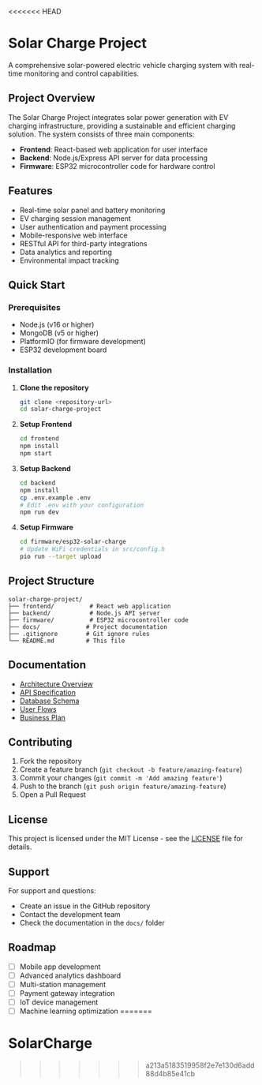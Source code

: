 <<<<<<< HEAD
# Solar Charge Project

A comprehensive solar-powered electric vehicle charging system with real-time monitoring and control capabilities.

## Project Overview

The Solar Charge Project integrates solar power generation with EV charging infrastructure, providing a sustainable and efficient charging solution. The system consists of three main components:

- **Frontend**: React-based web application for user interface
- **Backend**: Node.js/Express API server for data processing
- **Firmware**: ESP32 microcontroller code for hardware control

## Features

- Real-time solar panel and battery monitoring
- EV charging session management
- User authentication and payment processing
- Mobile-responsive web interface
- RESTful API for third-party integrations
- Data analytics and reporting
- Environmental impact tracking

## Quick Start

### Prerequisites

- Node.js (v16 or higher)
- MongoDB (v5 or higher)
- PlatformIO (for firmware development)
- ESP32 development board

### Installation

1. **Clone the repository**
   ```bash
   git clone <repository-url>
   cd solar-charge-project
   ```

2. **Setup Frontend**
   ```bash
   cd frontend
   npm install
   npm start
   ```

3. **Setup Backend**
   ```bash
   cd backend
   npm install
   cp .env.example .env
   # Edit .env with your configuration
   npm run dev
   ```

4. **Setup Firmware**
   ```bash
   cd firmware/esp32-solar-charge
   # Update WiFi credentials in src/config.h
   pio run --target upload
   ```

## Project Structure

```
solar-charge-project/
├── frontend/          # React web application
├── backend/           # Node.js API server
├── firmware/          # ESP32 microcontroller code
├── docs/             # Project documentation
├── .gitignore        # Git ignore rules
└── README.md         # This file
```

## Documentation

- [Architecture Overview](docs/architecture.md)
- [API Specification](docs/api-spec.md)
- [Database Schema](docs/database-schema.md)
- [User Flows](docs/user-flows.md)
- [Business Plan](docs/business-plan.md)

## Contributing

1. Fork the repository
2. Create a feature branch (`git checkout -b feature/amazing-feature`)
3. Commit your changes (`git commit -m 'Add amazing feature'`)
4. Push to the branch (`git push origin feature/amazing-feature`)
5. Open a Pull Request

## License

This project is licensed under the MIT License - see the [LICENSE](LICENSE) file for details.

## Support

For support and questions:
- Create an issue in the GitHub repository
- Contact the development team
- Check the documentation in the `docs/` folder

## Roadmap

- [ ] Mobile app development
- [ ] Advanced analytics dashboard
- [ ] Multi-station management
- [ ] Payment gateway integration
- [ ] IoT device management
- [ ] Machine learning optimization 
=======
# SolarCharge
>>>>>>> a213a5183519958f2e7e130d6add88d4b85e41cb
